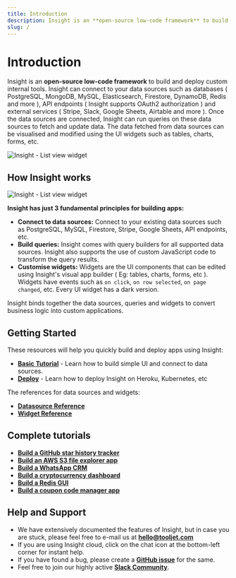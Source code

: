 ```yaml
---
title: Introduction
description: Insight is an **open-source low-code framework** to build and deploy custom internal tools. Insight can connect to your data sources such as databases ( PostgreSQL, MongoDB, MySQL, Elasticsearch, Firestore, DynamoDB, Redis and more ), API endpoints ( Insight supports OAuth2 authorization ) and external services ( Stripe, Slack, Google Sheets, Airtable and more ). Once the data sources are connected, Insight can run queries on these data sources to fetch and update data. The data fetched from data sources can be visualised and modified using the UI widgets such as tables, charts, forms, etc.
slug: /
---
```


# Introduction

Insight is an **open-source low-code framework** to build and deploy custom internal tools. Insight can connect to your data sources such as databases ( PostgreSQL, MongoDB, MySQL, Elasticsearch, Firestore, DynamoDB, Redis and more ), API endpoints ( Insight supports OAuth2 authorization ) and external services ( Stripe, Slack, Google Sheets, Airtable and more ). Once the data sources are connected, Insight can run queries on these data sources to fetch and update data. The data fetched from data sources can be visualised and modified using the UI widgets such as tables, charts, forms, etc.

<div style={{textAlign: 'center'}}>

![Insight - List view widget](/img/introduction/githubstar.png)

</div>

## How Insight works

<div style={{textAlign: 'center'}}>

![Insight - List view widget](/img/introduction/how-it-works.png)

</div>

**Insight has just 3 fundamental principles for building apps:**

- **Connect to data sources:** Connect to your existing data sources such as PostgreSQL, MySQL, Firestore, Stripe, Google Sheets, API endpoints, etc.
- **Build queries:** Insight comes with query builders for all supported data sources. Insight also supports the use of custom JavaScript code to transform the query results.
- **Customise widgets:** Widgets are the UI components that can be edited using Insight's visual app builder ( Eg: tables, charts, forms, etc ). Widgets have events such as `on click`, `on row selected`, `on page changed`, etc. Every UI widget has a dark version. 

Insight binds together the data sources, queries and widgets to convert business logic into custom applications.
## Getting Started

These resources will help you quickly build and deploy apps using Insight:

- **[Basic Tutorial](/docs/tutorial/creating-app)** - Learn how to build simple UI and connect to data sources.
- **[Deploy](/docs/setup/)** - Learn how to deploy Insight on Heroku, Kubernetes, etc 

The references for data sources and widgets:

- **[Datasource Reference](/docs/data-sources/redis)**
- **[Widget Reference](/insight2/widgets/table/)**

## Complete tutorials
- **[Build a GitHub star history tracker](https://blog.tooljet.com/build-github-stars-history-app-in-5-minutes-using-low-code/)**
- **[Build an AWS S3 file explorer app](https://blog.tooljet.com/building-an-app-to-view-and-upload-files-in-aws-s3-bucket/)**
- **[Build a WhatsApp CRM](https://blog.tooljet.com/build-a-whatsapp-crm-using-tooljet-within-10-mins/)**
- **[Build a cryptocurrency dashboard](https://blog.tooljet.com/how-to-build-a-cryptocurrency-dashboard-in-10-minutes/)**
- **[Build a Redis GUI](https://blog.tooljet.com/building-a-redis-gui-using-tooljet-in-5-minutes/)**
- **[Build a coupon code manager app](https://blog.tooljet.com/build-a-coupon-code-manager-app-in-10-minutes/)**

## Help and Support
- We have extensively documented the features of Insight, but in case you are stuck, please feel free to e-mail us at **hello@tooljet.com**
- If you are using Insight cloud, click on the chat icon at the bottom-left corner for instant help.
- If you have found a bug, please create a **[GitHub issue](https://github.com/Insight/Insight/issues)** for the same.
- Feel free to join our highly active **[Slack Community](https://join.slack.com/t/tooljet/shared_invite/zt-r2neyfcw-KD1COL6t2kgVTlTtAV5rtg)**.
